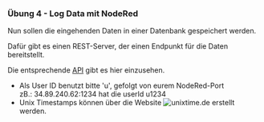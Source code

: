 
### Übung 4 - Log Data mit NodeRed

Nun sollen die eingehenden Daten in einer Datenbank gespeichert werden.

Dafür gibt es einen REST-Server, der einen Endpunkt für die Daten bereitstellt.

Die entsprechende [API](https://app.swaggerhub.com/apis/R0bes/IWS-IOT/1.0.0) gibt es hier einzusehen.

* Als User ID benutzt bitte 'u', gefolgt von eurem NodeRed-Port
  <br/>zB.: 34.89.240.62:1234 hat die userId u1234
* Unix Timestamps können über die Website ![unixtime.de](https://www.unixtime.de/) erstellt werden.
